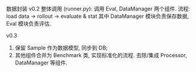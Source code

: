 

数据封装 v0.2
    整体调用 (runner.py): 调用 Eval, DataManager 两个组件. 
        流程: load data -> rollout -> evaluate & stat
        其中 DataManager 模块负责保存数据, Eval 模块负责评估. 

v0.3

1. 保留 Sample 作为数据模型, 同步到 DB;
2. 其他组件合并为 Benchmark 类, 实现标准化的流程. 去除/集成 Processor, DataManager 等组件.